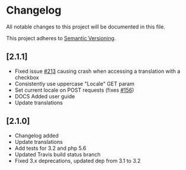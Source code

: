 # Changelog

All notable changes to this project will be documented in this file.

This project adheres to [Semantic Versioning](http://semver.org/).

## [2.1.1]

* Fixed issue [#213](https://github.com/silverstripe/silverstripe-translatable/issues/213) causing crash when accessing a translation with a checkbox
* Consistently use uppercase "Locale" GET param
* Set current locale on POST requests (fixes [#156](https://github.com/silverstripe/silverstripe-translatable/issues/156))	
* DOCS Added user guide
* Update translations

## [2.1.0]

* Changelog added
* Update translations
* Add tests for 3.2 and php 5.6
* Updated Travis build status branch
* Fixed 3.x deprecations, updated dep from 3.1 to 3.2